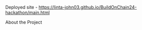 Deployed site - https://linta-john03.github.io/BuildOnChain24-hackathon/main.html

About the Project

